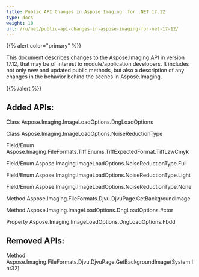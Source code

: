 ```yaml
---
title: Public API Changes in Aspose.Imaging  for .NET 17.12
type: docs
weight: 10
url: /ru/net/public-api-changes-in-aspose-imaging-for-net-17-12/
---
```


{{% alert color="primary" %}} 

This document describes changes to the Aspose.Imaging API in version 17.12, that may be of interest to module/application developers. It includes not only new and updated public methods, but also a description of any changes in the behavior behind the scenes in Aspose.Imaging.

{{% /alert %}} 
## **Added APIs:**
Class Aspose.Imaging.ImageLoadOptions.DngLoadOptions

Class Aspose.Imaging.ImageLoadOptions.NoiseReductionType

Field/Enum Aspose.Imaging.FileFormats.Tiff.Enums.TiffExpectedFormat.TiffLzwCmyk

Field/Enum Aspose.Imaging.ImageLoadOptions.NoiseReductionType.Full

Field/Enum Aspose.Imaging.ImageLoadOptions.NoiseReductionType.Light

Field/Enum Aspose.Imaging.ImageLoadOptions.NoiseReductionType.None

Method Aspose.Imaging.FileFormats.Djvu.DjvuPage.GetBackgroundImage

Method Aspose.Imaging.ImageLoadOptions.DngLoadOptions.#ctor

Property Aspose.Imaging.ImageLoadOptions.DngLoadOptions.Fbdd
## **Removed APIs:**
Method Aspose.Imaging.FileFormats.Djvu.DjvuPage.GetBackgroundImage(System.Int32)
